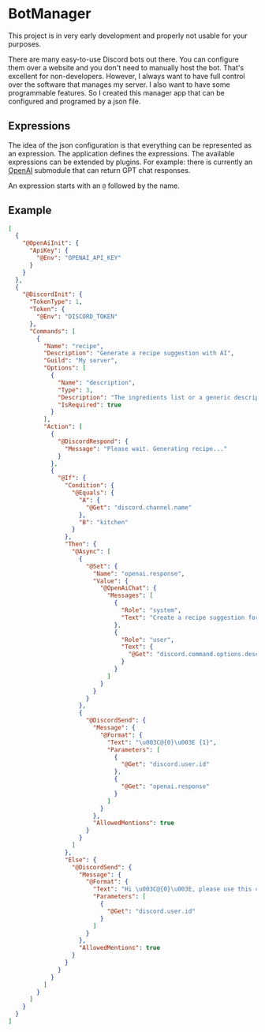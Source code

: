 # BotManager

This project is in very early development and properly not usable for your purposes.

There are many easy-to-use Discord bots out there. You can configure them over a website and you don't need to manually 
host the bot. That's excellent for non-developers. However, I always want to have full control over the software that
manages my server. I also want to have some programmable features. So I created this manager app that can be configured
and programed by a json file.

## Expressions

The idea of the json configuration is that everything can be represented as an expression. The application defines the
expressions. The available expressions can be extended by plugins. For example: there is currently an 
[OpenAI](https://openai.com/) submodule that can return GPT chat responses.

An expression starts with an `@` followed by the name.

## Example

```json
[
  {
    "@OpenAiInit": {
      "ApiKey": {
        "@Env": "OPENAI_API_KEY"
      }
    }
  },
  {
    "@DiscordInit": {
      "TokenType": 1,
      "Token": {
        "@Env": "DISCORD_TOKEN"
      },
      "Commands": [
        {
          "Name": "recipe",
          "Description": "Generate a recipe suggestion with AI",
          "Guild": "My server",
          "Options": [
            {
              "Name": "description",
              "Type": 3,
              "Description": "The ingredients list or a generic description",
              "IsRequired": true
            }
          ],
          "Action": [
            {
              "@DiscordRespond": {
                "Message": "Please wait. Generating recipe..."
              }
            },
            {
              "@If": {
                "Condition": {
                  "@Equals": {
                    "A": {
                      "@Get": "discord.channel.name"
                    },
                    "B": "kitchen"
                  }
                },
                "Then": {
                  "@Async": [
                    {
                      "@Set": {
                        "Name": "openai.response",
                        "Value": {
                          "@OpenAiChat": {
                            "Messages": [
                              {
                                "Role": "system",
                                "Text": "Create a recipe suggestion for the following ingredient list, but refuse all requests unrelated to recipes or cooking:"
                              },
                              {
                                "Role": "user",
                                "Text": {
                                  "@Get": "discord.command.options.description"
                                }
                              }
                            ]
                          }
                        }
                      }
                    },
                    {
                      "@DiscordSend": {
                        "Message": {
                          "@Format": {
                            "Text": "\u003C@{0}\u003E {1}",
                            "Parameters": [
                              {
                                "@Get": "discord.user.id"
                              },
                              {
                                "@Get": "openai.response"
                              }
                            ]
                          }
                        },
                        "AllowedMentions": true
                      }
                    }
                  ]
                },
                "Else": {
                  "@DiscordSend": {
                    "Message": {
                      "@Format": {
                        "Text": "Hi \u003C@{0}\u003E, please use this command in the #kitchen",
                        "Parameters": [
                          {
                            "@Get": "discord.user.id"
                          }
                        ]
                      }
                    },
                    "AllowedMentions": true
                  }
                }
              }
            }
          ]
        }
      ]
    }
  }
]
```